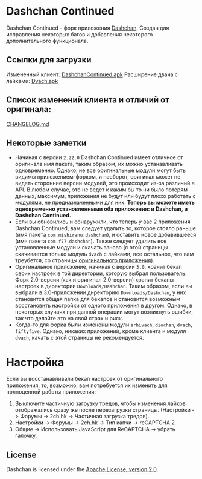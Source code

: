 # Dashchan Continued
Dashchan Continued - форк приложения [Dashchan](https://github.com/Mishiranu/Dashchan).
Создан для исправления некоторых багов и добавления некоторого дополнительного функционала.


## Ссылки для загрузки
Измененный клиент: [DashchanContinued.apk](https://github.com/f77/Dashchan-Extensions/raw/master/update/package/Dashchan.apk)
Расширение двача с лайками: [Dvach.apk](https://github.com/f77/Dashchan-Extensions/raw/master/update/package/DashchanDvach.apk)

## Список изменений клиента и отличий от оригинала:
[CHANGELOG.md](https://github.com/f77/Dashchan/blob/master/CHANGELOG.md)

## Некоторые заметки
- Начиная с версии `2.22.0` Dashchan Continued имеет отличное от оригинала имя пакета, таким образом, их можно устанавливать одновременно. Однако, не все оригинальные модули могут быть видимы приложением-форком, и наоборот, оригинал может не видеть сторонние версии модулей, это происходит из-за различий в API. В любом случае, это не ведет к каким бы то ни было потерям данных, максимум, приложения не будут или будут плохо работать с модулями, не предназначенными для них. **Теперь вы можете иметь одновременно установленными оба приложения: и Dashchan, и Dashchan Continued.**
- Если вы обновились и обнаружили, что теперь у вас 2 приложения Dashchan Continued, вам следует удалить то, которое стояло раньше (имя пакета `com.mishiranu.dashchan`), и оставить новое добавившееся (имя пакета `com.f77.dashchan`). Также следует удалить все установленные модули и скачать заново (с этой страницы скачивается только модуль `dvach` с лайками, все остальное, что вам треубется, со страницы [оригинального приложения](https://github.com/Mishiranu/Dashchan)).
- Оригинальное приложение, начиная с версии `3.0`, хранит бекап своих настроек в той директории, которую выбрал пользователь. Форк 2.0-версии (как и оригинал 2.0-версии) хранит бекапы настроек в директории `Downloads/Dashchan`. Таким образом, если вы выбрали в 3.0-приложении директорию `Downloads/Dashchan`, у них становится общая папка для бекапов и становится возможным восстановить настройки от одного приложения в другом. Однако, в некоторых случаях при данной операции могут возникнуть ошибки, так что делайте это на свой страх и риск.
- Когда-то для форка были изменены модули `arhivach`, `diochan`, `dvach`, `fiftyfive`. Однако, никаких приложений, кроме клиента и модуля `dvach`, качать с этой страницы не рекомендуется.


# Настройка
Если вы восстанавливали бекап настроек от оригинального приложения, то, возможно, вам потребуется их изменить для полноценной работы приложения:
1. Выключите частичную загрузку тредов, чтобы изменения лайков отображались сразу же после перезагрузки страницы. (Настройки -> Форумы -> 2ch.hk -> Частичная загрузка тредов).
2. Настройки -> Форумы -> 2ch.hk -> Тип капчи -> reCAPTCHA 2
3. Общие -> Использовать JavaScript для ReCAPTCHA -> убрать галочку.

## License

Dashchan is licensed under the [Apache License, version 2.0](LICENSE).
